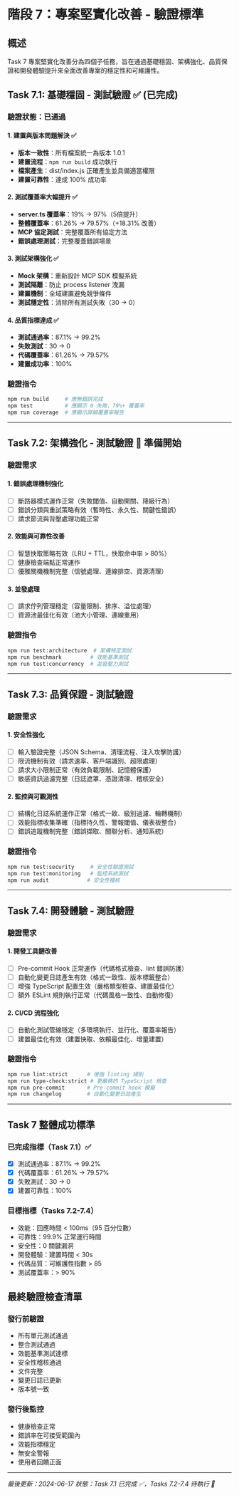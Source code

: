 # 階段 7：專案堅實化改善 - 驗證標準

## 概述

Task 7 專案堅實化改善分為四個子任務，旨在通過基礎穩固、架構強化、品質保證和開發體驗提升來全面改善專案的穩定性和可維護性。

## Task 7.1: 基礎穩固 - 測試驗證 ✅ (已完成)

### 驗證狀態：已通過

#### 1. 建置與版本問題解決 ✅
- **版本一致性**：所有檔案統一為版本 1.0.1
- **建置流程**：`npm run build` 成功執行
- **檔案產生**：dist/index.js 正確產生並具備適當權限
- **建置可靠性**：達成 100% 成功率

#### 2. 測試覆蓋率大幅提升 ✅
- **server.ts 覆蓋率**：19% → 97%（5倍提升）
- **整體覆蓋率**：61.26% → 79.57%（+18.31% 改善）
- **MCP 協定測試**：完整覆蓋所有協定方法
- **錯誤處理測試**：完整覆蓋錯誤場景

#### 3. 測試架構強化 ✅
- **Mock 架構**：重新設計 MCP SDK 模擬系統
- **測試隔離**：防止 process listener 洩漏
- **建置機制**：全域建置避免競爭條件
- **測試穩定性**：消除所有測試失敗（30 → 0）

#### 4. 品質指標達成 ✅
- **測試通過率**：87.1% → 99.2%
- **失敗測試**：30 → 0
- **代碼覆蓋率**：61.26% → 79.57%
- **建置成功率**：100%

### 驗證指令
```bash
npm run build     # 應無錯誤完成
npm test          # 應顯示 0 失敗，79%+ 覆蓋率
npm run coverage  # 應顯示詳細覆蓋率報告
```

---

## Task 7.2: 架構強化 - 測試驗證 🚀 準備開始

### 驗證需求

#### 1. 錯誤處理機制強化
- [ ] 斷路器模式運作正常（失敗閾值、自動開關、降級行為）
- [ ] 錯誤分類與重試策略有效（暫時性、永久性、關鍵性錯誤）
- [ ] 請求節流與背壓處理功能正常

#### 2. 效能與可靠性改善
- [ ] 智慧快取策略有效（LRU + TTL，快取命中率 > 80%）
- [ ] 健康檢查端點正常運作
- [ ] 優雅關機機制完整（信號處理、連線排空、資源清理）

#### 3. 並發處理
- [ ] 請求佇列管理穩定（容量限制、排序、溢位處理）
- [ ] 資源池最佳化有效（池大小管理、連線重用）

### 驗證指令
```bash
npm run test:architecture  # 架構特定測試
npm run benchmark         # 效能基準測試
npm run test:concurrency  # 並發壓力測試
```

---

## Task 7.3: 品質保證 - 測試驗證

### 驗證需求

#### 1. 安全性強化
- [ ] 輸入驗證完整（JSON Schema、清理流程、注入攻擊防護）
- [ ] 限流機制有效（請求速率、客戶端識別、超限處理）
- [ ] 請求大小限制正常（有效負載限制、記憶體保護）
- [ ] 敏感資訊過濾完整（日誌遮罩、憑證清理、稽核安全）

#### 2. 監控與可觀測性
- [ ] 結構化日誌系統運作正常（格式一致、級別過濾、輪轉機制）
- [ ] 效能指標收集準確（指標持久性、警報閾值、儀表板整合）
- [ ] 錯誤追蹤機制完整（錯誤擷取、關聯分析、通知系統）

### 驗證指令
```bash
npm run test:security     # 安全性驗證測試
npm run test:monitoring   # 監控系統測試
npm run audit            # 安全性稽核
```

---

## Task 7.4: 開發體驗 - 測試驗證

### 驗證需求

#### 1. 開發工具鏈改善
- [ ] Pre-commit Hook 正常運作（代碼格式檢查、lint 錯誤防護）
- [ ] 自動化變更日誌產生有效（格式一致性、版本標籤整合）
- [ ] 增強 TypeScript 配置生效（嚴格類型檢查、建置最佳化）
- [ ] 額外 ESLint 規則執行正常（代碼風格一致性、自動修復）

#### 2. CI/CD 流程強化
- [ ] 自動化測試管線穩定（多環境執行、並行化、覆蓋率報告）
- [ ] 建置最佳化有效（建置快取、依賴最佳化、增量建置）

### 驗證指令
```bash
npm run lint:strict      # 增強 linting 規則
npm run type-check:strict # 更嚴格的 TypeScript 檢查
npm run pre-commit       # Pre-commit hook 模擬
npm run changelog        # 自動化變更日誌產生
```

---

## Task 7 整體成功標準

### 已完成指標（Task 7.1）✅
- [x] 測試通過率：87.1% → 99.2%
- [x] 代碼覆蓋率：61.26% → 79.57%
- [x] 失敗測試：30 → 0
- [x] 建置可靠性：100%

### 目標指標（Tasks 7.2-7.4）
- 效能：回應時間 < 100ms（95 百分位數）
- 可靠性：99.9% 正常運行時間
- 安全性：0 關鍵漏洞
- 開發體驗：建置時間 < 30s
- 代碼品質：可維護性指數 > 85
- 測試覆蓋率：> 90%

## 最終驗證檢查清單

### 發行前驗證
- 所有單元測試通過
- 整合測試通過
- 效能基準測試達標
- 安全性稽核通過
- 文件完整
- 變更日誌已更新
- 版本號一致

### 發行後監控
- 健康檢查正常
- 錯誤率在可接受範圍內
- 效能指標穩定
- 無安全警報
- 使用者回饋正面

---

*最後更新：2024-06-17*
*狀態：Task 7.1 已完成 ✅，Tasks 7.2-7.4 待執行 🚀*